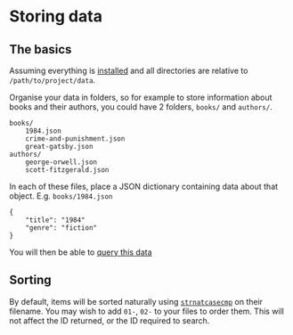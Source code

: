# Storing data

## The basics

Assuming everything is [installed](01-Installation.md) and all directories are relative to `/path/to/project/data`.

Organise your data in folders, so for example to store information about books and their authors, you could have 2 folders, `books/` and `authors/`.

    books/
        1984.json
        crime-and-punishment.json
        great-gatsby.json
    authors/
        george-orwell.json
        scott-fitzgerald.json

In each of these files, place a JSON dictionary containing data about that object. E.g. `books/1984.json`

    {
        "title": "1984"
        "genre": "fiction"
    }

You will then be able to [query this data](02-Querying.md)

## Sorting

By default, items will be sorted naturally using [`strnatcasecmp`](http://us3.php.net/manual/en/function.strnatcasecmp.php) on their filename.
You may wish to add `01-`, `02-` to your files to order them. This will not affect the ID returned, or the ID required to search.

